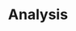 ---
layout: post-all
title: Analysis
description: Brief description of the analysis module
permalink: /analysis/
image: analysis.svg
imageCover: analysis_hover.svg
---
